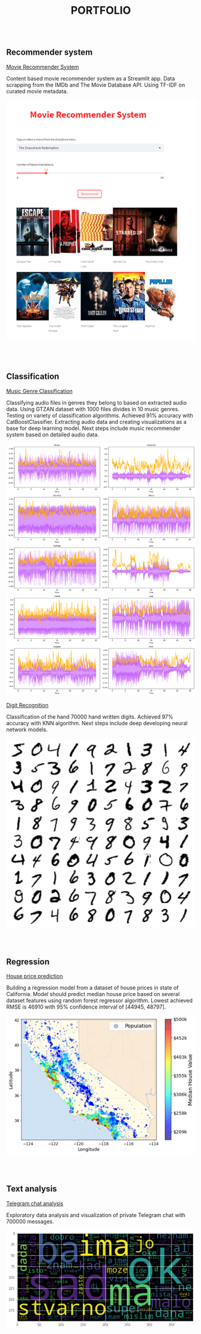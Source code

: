 <h1 align="center"> PORTFOLIO </h1>

<br><br>

## Recommender system

[Movie Recommender System](https://github.com/mju-git/movie-recommender)

Content based movie recommender system as a Streamlit app. 
Data scrapping from the IMDb and The Movie Database API. 
Using TF-IDF on curated movie metadata.  

<img src="./images/recommender_light.png"  alt="recommender">

<br><br>

## Classification

[Music Genre Classification](https://github.com/mju-git/Music-Genre-Classification)

Classifying audio files in genres they belong to based on extracted audio data. Using GTZAN dataset with 1000 files divides in 10 music genres. Testing on variety of classification algorithms. Achieved 91% accuracy with CatBoostClassifier. Extracting audio data and creating visualizations as a base for deep learning model. Next steps include music recommender system based on detailed audio data.

<img src="./images/audio_classifier.png"  alt="audio_classifier">


[Digit Recognition](https://github.com/mju-git/MNIST)

Classification of the hand 70000 hand written digits. Achieved 97% accuracy with KNN algorithm. Next steps include deep developing neural network models. 

<img src="./images/digits.png"  alt="digits">

<br><br>

## Regression

[House price prediction](https://github.com/mju-git/housing-prices)

Building a regression model from a dataset of house prices in state of California. Model should predict median house price based on several dataset features using random forest regressor algorithm. Lowest achieved RMSE is 46910 with 95% confidence interval of [44945, 48797].

<img src="./images/california_housing.png"  alt="california_housing">

<br><br>

## Text analysis

[Telegram chat analysis](https://github.com/mju-git/chat-analysis)

Exploratory data analysis and visualization of private Telegram chat with 700000 messages.

<img src="./images/word_cloud.png"  alt="word_cloud">



